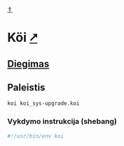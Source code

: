 [&uArr;](./readme.md)

# Köi [&#x2B67;](https://koi-lang.dev/)

## [Diegimas](../install/koi_readme.md)

## Paleistis

```bash
koi koi_sys-upgrade.koi
```

### Vykdymo instrukcija (shebang)

```bash
#!/usr/bin/env koi
```
